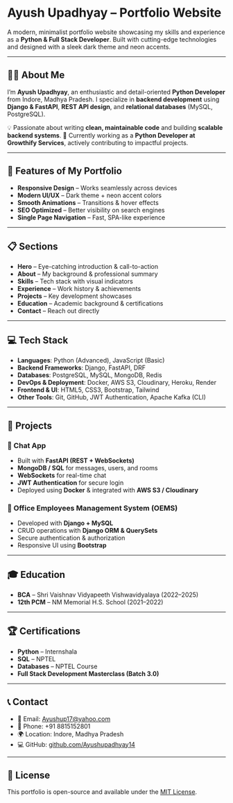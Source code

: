 # Ayush Upadhyay – Portfolio Website

<!-- [Visit My Portfolio](https://love.portfolio.growthifyservices.in) -->

A modern, minimalist portfolio website showcasing my skills and experience as a **Python & Full Stack Developer**. Built with cutting-edge technologies and designed with a sleek dark theme and neon accents.

---

## 👨‍💻 About Me

I’m **Ayush Upadhyay**, an enthusiastic and detail-oriented **Python Developer** from Indore, Madhya Pradesh.
I specialize in **backend development** using **Django & FastAPI**, **REST API design**, and **relational databases** (MySQL, PostgreSQL).

💡 Passionate about writing **clean, maintainable code** and building **scalable backend systems**.
🚀 Currently working as a **Python Developer at Growthify Services**, actively contributing to impactful projects.

---

## 🚀 Features of My Portfolio

- **Responsive Design** – Works seamlessly across devices
- **Modern UI/UX** – Dark theme + neon accent colors
- **Smooth Animations** – Transitions & hover effects
- **SEO Optimized** – Better visibility on search engines
- **Single Page Navigation** – Fast, SPA-like experience

---

## 📋 Sections

- **Hero** – Eye-catching introduction & call-to-action
- **About** – My background & professional summary
- **Skills** – Tech stack with visual indicators
- **Experience** – Work history & achievements
- **Projects** – Key development showcases
- **Education** – Academic background & certifications
- **Contact** – Reach out directly

---

## 💻 Tech Stack

- **Languages**: Python (Advanced), JavaScript (Basic)
- **Backend Frameworks**: Django, FastAPI, DRF
- **Databases**: PostgreSQL, MySQL, MongoDB, Redis
- **DevOps & Deployment**: Docker, AWS S3, Cloudinary, Heroku, Render
- **Frontend & UI**: HTML5, CSS3, Bootstrap, Tailwind
- **Other Tools**: Git, GitHub, JWT Authentication, Apache Kafka (CLI)

---

## 📂 Projects

### 🔹 Chat App

- Built with **FastAPI (REST + WebSockets)**
- **MongoDB / SQL** for messages, users, and rooms
- **WebSockets** for real-time chat
- **JWT Authentication** for secure login
- Deployed using **Docker** & integrated with **AWS S3 / Cloudinary**

### 🔹 Office Employees Management System (OEMS)

- Developed with **Django + MySQL**
- CRUD operations with **Django ORM & QuerySets**
- Secure authentication & authorization
- Responsive UI using **Bootstrap**

---

## 🎓 Education

- **BCA** – Shri Vaishnav Vidyapeeth Vishwavidyalaya (2022–2025)
- **12th PCM** – NM Memorial H.S. School (2021–2022)

---

## 🏆 Certifications

- **Python** – Internshala
- **SQL** – NPTEL
- **Databases** – NPTEL Course
- **Full Stack Development Masterclass (Batch 3.0)**

---

## 📞 Contact

- 📧 Email: [Ayushup17@yahoo.com](mailto:Ayushup17@yahoo.com)
- 📱 Phone: +91 8815152801
- 🌍 Location: Indore, Madhya Pradesh
- 💻 GitHub: [github.com/Ayushupadhyay14](https://github.com/Ayushupadhyay14)

---

## 📄 License

This portfolio is open-source and available under the [MIT License](LICENSE).



